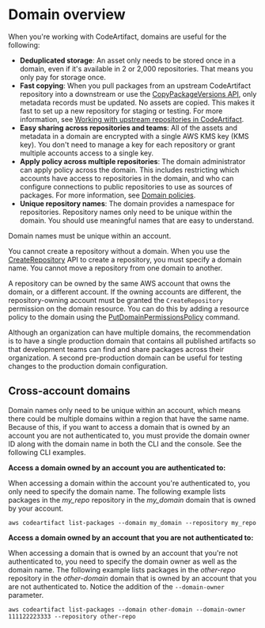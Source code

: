 # Domain overview<a name="domain-overview"></a>

When you're working with CodeArtifact, domains are useful for the following: 
+  **Deduplicated storage**: An asset only needs to be stored once in a domain, even if it's available in 2 or 2,000 repositories\. That means you only pay for storage once\.
+  **Fast copying**: When you pull packages from an upstream CodeArtifact repository into a downstream or use the [CopyPackageVersions API](copy-package.md), only metadata records must be updated\. No assets are copied\. This makes it fast to set up a new repository for staging or testing\. For more information, see [Working with upstream repositories in CodeArtifact](repos-upstream.md)\.
+  **Easy sharing across repositories and teams**: All of the assets and metadata in a domain are encrypted with a single AWS KMS key \(KMS key\)\. You don't need to manage a key for each repository or grant multiple accounts access to a single key\.
+  **Apply policy across multiple repositories**: The domain administrator can apply policy across the domain\. This includes restricting which accounts have access to repositories in the domain, and who can configure connections to public repositories to use as sources of packages\. For more information, see [Domain policies](domain-policies.md)\.
+  **Unique repository names**: The domain provides a namespace for repositories\. Repository names only need to be unique within the domain\. You should use meaningful names that are easy to understand\.

Domain names must be unique within an account\.

You cannot create a repository without a domain\. When you use the [CreateRepository](create-repo.md) API to create a repository, you must specify a domain name\. You cannot move a repository from one domain to another\.

A repository can be owned by the same AWS account that owns the domain, or a different account\. If the owning accounts are different, the repository\-owning account must be granted the `CreateRepository` permission on the domain resource\. You can do this by adding a resource policy to the domain using the [PutDomainPermissionsPolicy](domain-policies.md#set-domain-policy) command\.

Although an organization can have multiple domains, the recommendation is to have a single production domain that contains all published artifacts so that development teams can find and share packages across their organization\. A second pre\-production domain can be useful for testing changes to the production domain configuration\.

## Cross\-account domains<a name="domain-overview-cross-account"></a>

Domain names only need to be unique within an account, which means there could be multiple domains within a region that have the same name\. Because of this, if you want to access a domain that is owned by an account you are not authenticated to, you must provide the domain owner ID along with the domain name in both the CLI and the console\. See the following CLI examples\.

**Access a domain owned by an account you are authenticated to:**

When accessing a domain within the account you're authenticated to, you only need to specify the domain name\. The following example lists packages in the *my\_repo* repository in the *my\_domain* domain that is owned by your account\.

```
aws codeartifact list-packages --domain my_domain --repository my_repo
```

**Access a domain owned by an account that you are not authenticated to:**

When accessing a domain that is owned by an account that you're not authenticated to, you need to specify the domain owner as well as the domain name\. The following example lists packages in the *other\-repo* repository in the *other\-domain* domain that is owned by an account that you are not authenticated to\. Notice the addition of the `--domain-owner` parameter\.

```
aws codeartifact list-packages --domain other-domain --domain-owner 111122223333 --repository other-repo
```